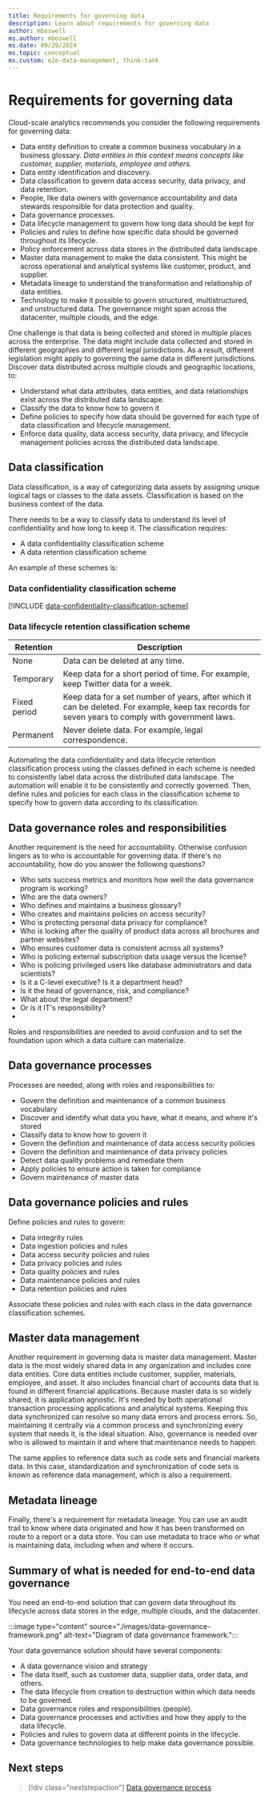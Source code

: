 ```yaml
---
title: Requirements for governing data
description: Learn about requirements for governing data
author: mboswell
ms.author: mboswell
ms.date: 09/29/2024
ms.topic: conceptual
ms.custom: e2e-data-management, think-tank
---
```


# Requirements for governing data

Cloud-scale analytics recommends you consider the following requirements for governing data:

- Data entity definition to create a common business vocabulary in a business glossary. *Data entities in this context means concepts like customer, supplier, materials, employee and others.*
- Data entity identification and discovery.
- Data classification to govern data access security, data privacy, and data retention.
- People, like data owners with governance accountability and data stewards responsible for data protection and quality.
- Data governance processes.
- Data lifecycle management to govern how long data should be kept for
- Policies and rules to define how specific data should be governed throughout its lifecycle.
- Policy enforcement across data stores in the distributed data landscape.
- Master data management to make the data consistent. This might be across operational and analytical systems like customer, product, and supplier.
- Metadata lineage to understand the transformation and relationship of data entities.
- Technology to make it possible to govern structured, multistructured, and unstructured data. The governance might span across the datacenter, multiple clouds, and the edge.

One challenge is that data is being collected and stored in multiple places across the enterprise. The data might include data collected and stored in different geographies and different legal jurisdictions. As a result, different legislation might apply to governing the same data in different jurisdictions. Discover data distributed across multiple clouds and geographic locations, to:

- Understand what data attributes, data entities, and data relationships exist across the distributed data landscape.
- Classify the data to know how to govern it
- Define policies to specify how data should be governed for each type of data classification and lifecycle management.
- Enforce data quality, data access security, data privacy, and lifecycle management policies across the distributed data landscape.

## Data classification

Data classification, is a way of categorizing data assets by assigning unique logical tags or classes to the data assets. Classification is based on the business context of the data.

There needs to be a way to classify data to understand its level of confidentiality and how long to keep it. The classification requires:

- A data confidentiality classification scheme
- A data retention classification scheme

An example of these schemes is:

### Data confidentiality classification scheme

[!INCLUDE [data-confidentiality-classification-scheme](./includes/data-confidentiality-classification-scheme.md)]


### Data lifecycle retention classification scheme

| Retention | Description |
|---|---|
| None | Data can be deleted at any time. |
| Temporary  | Keep data for a short period of time. For example, keep Twitter data for a week. |
| Fixed period | Keep data for a set number of years, after which it can be deleted. For example, keep tax records for seven years to comply with government laws. |
| Permanent | Never delete data. For example, legal correspondence. |

Automating the data confidentiality and data lifecycle retention classification process using the classes defined in each scheme is needed to consistently label data across the distributed data landscape. The automation will enable it to be consistently and correctly governed. Then, define rules and policies for each class in the classification scheme to specify how to govern data according to its classification.

## Data governance roles and responsibilities

Another requirement is the need for accountability. Otherwise confusion lingers as to who is accountable for governing data. If there's no accountability, how do you answer the following questions?

- Who sets success metrics and monitors how well the data governance program is working?
- Who are the data owners?
- Who defines and maintains a business glossary?
- Who creates and maintains policies on access security?
- Who is protecting personal data privacy for compliance?
- Who is looking after the quality of product data across all brochures and partner websites?
- Who ensures customer data is consistent across all systems?
- Who is policing external subscription data usage versus the license?
- Who is policing privileged users like database administrators and data scientists?
- Is it a C-level executive? Is it a department head? 
- Is it the head of governance, risk, and compliance? 
- What about the legal department? 
- Or is it IT's responsibility?
- 
Roles and responsibilities are needed to avoid confusion and to set the foundation upon which a data culture can materialize.

## Data governance processes

Processes are needed, along with roles and responsibilities to:

- Govern the definition and maintenance of a common business vocabulary
- Discover and identify what data you have, what it means, and where it's stored
- Classify data to know how to govern it
- Govern the definition and maintenance of data access security policies
- Govern the definition and maintenance of data privacy policies
- Detect data quality problems and remediate them
- Apply policies to ensure action is taken for compliance
- Govern maintenance of master data

## Data governance policies and rules

Define policies and rules to govern:

- Data integrity rules
- Data ingestion policies and rules
- Data access security policies and rules
- Data privacy policies and rules
- Data quality policies and rules
- Data maintenance policies and rules
- Data retention policies and rules

Associate these policies and rules with each class in the data governance classification schemes.

## Master data management

Another requirement in governing data is master data management. Master data is the most widely shared data in any organization and includes core data entities. Core data entities include customer, supplier, materials, employee, and asset. It also includes financial chart of accounts data that is found in different financial applications. Because master data is so widely shared, it is application agnostic. It's needed by both operational transaction processing applications and analytical systems. Keeping this data synchronized can resolve so many data errors and process errors. So, maintaining it centrally via a common process and synchronizing every system that needs it, is the ideal situation. Also, governance is needed over who is allowed to maintain it and where that maintenance needs to happen.

The same applies to reference data such as code sets and financial markets data. In this case, standardization and synchronization of code sets is known as reference data management, which is also a requirement.

## Metadata lineage

Finally, there's a requirement for metadata lineage. You can use an audit trail to know where data originated and how it has been transformed on route to a report or a data store. You can use metadata to trace who or what is maintaining data, including when and where it occurs.

## Summary of what is needed for end-to-end data governance

You need an end-to-end solution that can govern data throughout its lifecycle across data stores in the edge, multiple clouds, and the datacenter.

:::image type="content" source="./images/data-governance-framework.png" alt-text="Diagram of data governance framework.":::

Your data governance solution should have several components:

- A data governance vision and strategy
- The data itself, such as customer data, supplier data, order data, and others.
- The data lifecycle from creation to destruction within which data needs to be governed.
- Data governance roles and responsibilities (people).
- Data governance processes and activities and how they apply to the data lifecycle.
- Policies and rules to govern data at different points in the lifecycle.
- Data governance technologies to help make data governance possible.

## Next steps

> [!div class="nextstepaction"]
> [Data governance process](./govern-components.md)
